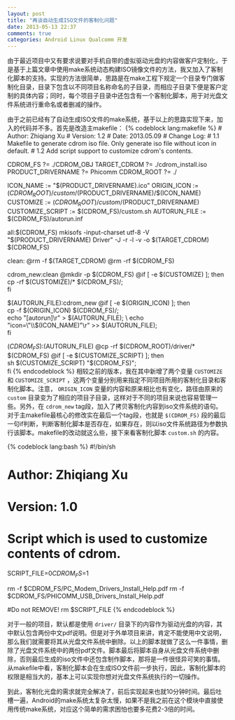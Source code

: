 ```yaml
---
layout: post
title: "再谈自动生成ISO文件的客制化问题"
date: 2013-05-13 22:37
comments: true
categories: Android Linux Qualcomm 开发
---
```


<p>
由于最近项目中又有要求说要对手机自带的虚拟驱动光盘的内容做客户定制化，于是基于上篇文章中使用make系统动态构建ISO镜像文件的方法，我又加入了客制化脚本的支持。实现的方法很简单，思路是在make工程下规定一个目录专门做客制化目录，目录下包含以不同项目名称命名的子目录，而相应子目录下便是客户定制的具体内容；同时，每个项目子目录中还包含有一个客制化脚本，用于对光盘文件系统进行重命名或者删减的操作。
</p>
<p>
由于之前已经有了自动生成ISO文件的make系统，基于以上的思路实现下来，加入的代码并不多。首先是改造主makefile：
{% codeblock lang:makefile %}
# Author: Zhiqiang Xu
# Version: 1.2
# Date: 2013.05.09
# Change Log:
# 1.1 Makefile to generate cdrom iso file. Only generate iso file without icon in default.
# 1.2 Add script support to customize cdrom's contents.

CDROM_FS            ?= ./CDROM_OBJ
TARGET_CDROM        ?= ./cdrom_install.iso
PRODUCT_DRIVERNAME  ?= Phicomm
CDROM_ROOT          ?= ./

ICON_NAME       := "$(PRODUCT_DRIVERNAME).ico"
ORIGIN_ICON     := $(CDROM_ROOT)/custom/$(PRODUCT_DRIVERNAME)/$(ICON_NAME)
CUSTOMIZE       := $(CDROM_ROOT)/custom/$(PRODUCT_DRIVERNAME)
CUSTOMIZE_SCRIPT := $(CDROM_FS)/custom.sh
AUTORUN_FILE     := $(CDROM_FS)/autorun.inf

all:$(CDROM_FS)
    mkisofs -input-charset utf-8 -V "$(PRODUCT_DRIVERNAME) Driver" -J -r -l -v -o $(TARGET_CDROM) $(CDROM_FS)

clean:
    @rm -f $(TARGET_CDROM)
    @rm -rf $(CDROM_FS)

cdrom_new:clean
    @mkdir -p $(CDROM_FS)
    @if [ -e $(CUSTOMIZE) ]; then \
    cp -rf $(CUSTOMIZE)/* $(CDROM_FS)/; \
    fi

$(AUTORUN_FILE):cdrom_new
    @if [ -e $(ORIGIN_ICON) ]; then \
    cp -f $(ORIGIN_ICON) $(CDROM_FS)/; \
    echo "[autorun]\r" > $(AUTORUN_FILE); \
    echo "icon=\"\\$(ICON_NAME)\"\r" >> $(AUTORUN_FILE); \
    fi

$(CDROM_FS):$(AUTORUN_FILE)
    @cp -rf $(CDROM_ROOT)/driver/* $(CDROM_FS)
    @if [ -e $(CUSTOMIZE_SCRIPT) ]; then \
        sh $(CUSTOMIZE_SCRIPT) "$(CDROM_FS)"; \
    fi
{% endcodeblock %}
相较之前的版本，我在其中新增了两个变量 <code>CUSTOMIZE</code> 和 <code>CUSTOMIZE_SCRIPT</code> ，这两个变量分别用来指定不同项目所用的客制化目录和客制化脚本。注意， <code>ORIGIN_ICON</code> 变量的内容和原来相比也有变化，路径由原来的 <code>custom</code> 目录变为了相应的项目子目录，这样对于不同的项目来说也容易管理一些。另外，在 <code>cdrom_new</code> tag段，加入了拷贝客制化内容到iso文件系统的语句。对于主makefile最核心的修改实在最后一个tag段，也就是 <code>$(CDROM_FS)</code> 段的最后一句if判断，判断客制化脚本是否存在，如果存在，则以iso文件系统路径为参数执行该脚本。makefile的改动就这么些，接下来看客制化脚本 <code>custom.sh</code> 的内容。
</p>


{% codeblock lang:bash %}
#!/bin/sh
# Author: Zhiqiang Xu
# Version: 1.0
# Script which is used to customize contents of cdrom.

SCRIPT_FILE=$0
CDROM_FS=$1

rm -f $CDROM_FS/PC_Modem_Drivers_Install_Help.pdf
rm -f $CDROM_FS/PHICOMM_USB_Drivers_Install_Help.pdf

#Do not REMOVE!
rm $SCRIPT_FILE
{% endcodeblock %}

<p>
对于一般的项目，默认都是使用 <code>driver/</code> 目录下的内容作为驱动光盘的内容，其中默认包含两份中文pdf说明。但是对于外单项目来讲，肯定不能使用中文说明，那么我们就需要将其从光盘文件系统中删除。以上的脚本就做了这么一件事情，删除了光盘文件系统中的两份pdf文件。脚本最后将脚本自身从光盘文件系统中删除，否则最后生成的iso文件中还包含制作脚本，那将是一件很怪异可笑的事情。从makefile中看，客制化脚本会在生成ISO文件前一步执行，因此，客制化脚本的权限是相当大的，基本上可以实现你想对光盘文件系统执行的一切操作。
</p>
<p>
到此，客制化光盘的需求就完全解决了，前后实现起来也就10分钟时间。最后吐槽一遍，Android的make系统太复杂太慢，如果不是我之前在这个模块中直接使用传统make系统，对应这个简单的需求困怕也要多花费2-3倍的时间。
</p>